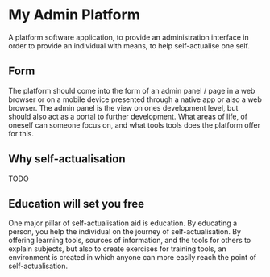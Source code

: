 # My Admin Platform

A platform software application, to provide an administration interface in order
to provide an individual with means, to help self-actualise one self.

## Form

The platform should come into the form of an admin panel / page in a web browser
or on a mobile device presented through a native app or also a web browser.
The admin panel is the view on ones development level, but should also act as a
portal to further development. What areas of life, of oneself can someone focus
on, and what tools tools does the platform offer for this.

## Why self-actualisation

TODO

## Education will set you free

One major pillar of self-actualisation aid is education. By educating a person,
you help the individual on the journey of self-actualisation. By offering
learning tools,
sources of information, and the tools for others to explain subjects, but also
to create exercises for training tools, an environment is created in which
anyone
can more easily reach the point of self-actualisation.
